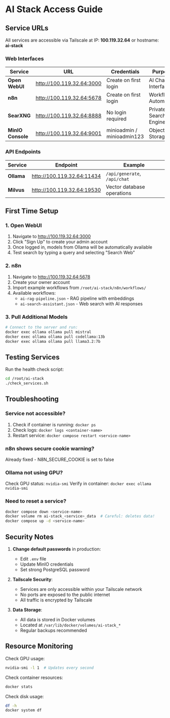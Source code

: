 # AI Stack Access Guide

## Service URLs

All services are accessible via Tailscale at IP: **100.119.32.64** or hostname: **ai-stack**

### Web Interfaces

| Service | URL | Credentials | Purpose |
|---------|-----|-------------|---------|
| **Open WebUI** | http://100.119.32.64:3000 | Create on first login | AI Chat Interface |
| **n8n** | http://100.119.32.64:5678 | Create on first login | Workflow Automation |
| **SearXNG** | http://100.119.32.64:8888 | No login required | Private Search Engine |
| **MinIO Console** | http://100.119.32.64:9001 | minioadmin / minioadmin123 | Object Storage |

### API Endpoints

| Service | Endpoint | Example |
|---------|----------|---------|
| **Ollama** | http://100.119.32.64:11434 | `/api/generate`, `/api/chat` |
| **Milvus** | http://100.119.32.64:19530 | Vector database operations |

## First Time Setup

### 1. Open WebUI
1. Navigate to http://100.119.32.64:3000
2. Click "Sign Up" to create your admin account
3. Once logged in, models from Ollama will be automatically available
4. Test search by typing a query and selecting "Search Web"

### 2. n8n
1. Navigate to http://100.119.32.64:5678
2. Create your owner account
3. Import example workflows from `/root/ai-stack/n8n/workflows/`
4. Available workflows:
   - `ai-rag-pipeline.json` - RAG pipeline with embeddings
   - `ai-search-assistant.json` - Web search with AI responses

### 3. Pull Additional Models
```bash
# Connect to the server and run:
docker exec ollama ollama pull mistral
docker exec ollama ollama pull codellama:13b
docker exec ollama ollama pull llama3.2:7b
```

## Testing Services

Run the health check script:
```bash
cd /root/ai-stack
./check_services.sh
```

## Troubleshooting

### Service not accessible?
1. Check if container is running: `docker ps`
2. Check logs: `docker logs <container-name>`
3. Restart service: `docker compose restart <service-name>`

### n8n shows secure cookie warning?
Already fixed - N8N_SECURE_COOKIE is set to false

### Ollama not using GPU?
Check GPU status: `nvidia-smi`
Verify in container: `docker exec ollama nvidia-smi`

### Need to reset a service?
```bash
docker compose down <service-name>
docker volume rm ai-stack_<service>_data  # Careful: deletes data!
docker compose up -d <service-name>
```

## Security Notes

1. **Change default passwords** in production:
   - Edit `.env` file
   - Update MinIO credentials
   - Set strong PostgreSQL password

2. **Tailscale Security**:
   - Services are only accessible within your Tailscale network
   - No ports are exposed to the public internet
   - All traffic is encrypted by Tailscale

3. **Data Storage**:
   - All data is stored in Docker volumes
   - Located at `/var/lib/docker/volumes/ai-stack_*`
   - Regular backups recommended

## Resource Monitoring

Check GPU usage:
```bash
nvidia-smi -l 1  # Updates every second
```

Check container resources:
```bash
docker stats
```

Check disk usage:
```bash
df -h
docker system df
```
